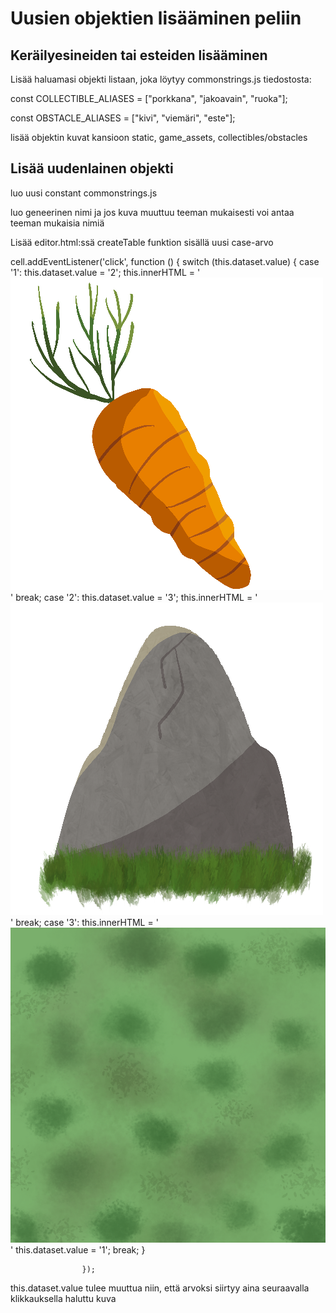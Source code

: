 # Uusien objektien lisääminen peliin

## Keräilyesineiden tai esteiden lisääminen

Lisää haluamasi objekti listaan, joka löytyy commonstrings.js tiedostosta:

const COLLECTIBLE_ALIASES = ["porkkana", "jakoavain", "ruoka"];

const OBSTACLE_ALIASES = ["kivi", "viemäri", "este"];

lisää objektin kuvat kansioon static, game_assets, collectibles/obstacles

## Lisää uudenlainen objekti

luo uusi constant commonstrings.js

luo geneerinen nimi ja jos kuva muuttuu teeman mukaisesti voi antaa teeman mukaisia nimiä

Lisää editor.html:ssä createTable  funktion sisällä uusi case-arvo

 cell.addEventListener('click', function () {
                        switch (this.dataset.value) {
                            case '1':
                                this.dataset.value = '2';
                                this.innerHTML = '<img src="/src/static/game_assets/collectibles/carrot.png"></img>'
                                break;
                            case '2':
                                this.dataset.value = '3';
                                this.innerHTML = '<img src="/src/static/game_assets/obstacles/rock.png"></img>'
                                break;
                            case '3':
                                this.innerHTML = '<img src="/src/static/game_assets/backgrounds/background_grass.png"></img>'
                                this.dataset.value = '1';
                                break;
                        }

                    });
this.dataset.value tulee muuttua niin, että arvoksi siirtyy aina seuraavalla klikkauksella haluttu kuva

